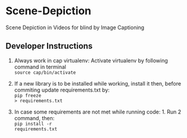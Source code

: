 # Scene-Depiction
Scene Depiction in Videos for blind by Image Captioning

## Developer Instructions
1. Always work in cap virtualenv: Activate virtualenv by following command in terminal<br>
<code>source cap/bin/activate</code> <br>

2. If a new library is to be installed while working, install it then, before commiting update requirements.txt by:<br>
<code>pip freeze > requirements.txt </code>

3. In case some requirements are not met while running code: 1. Run 2 command, then:<br>
<code>pip install -r requirements.txt</code>
